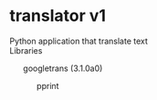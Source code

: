 # translator v1
Python application that translate text <br>
Libraries <br>
<ul> googletrans (3.1.0a0) <br>
<ul> pprint </ul>
